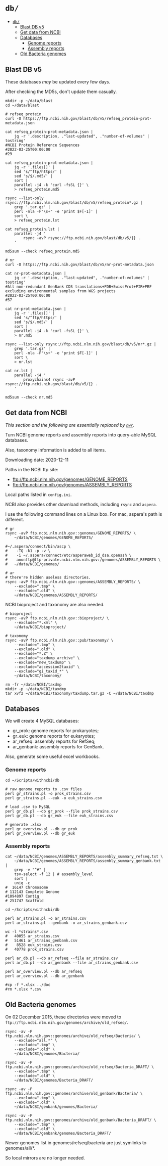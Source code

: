 # `db/`

- [`db/`](#db)
    * [Blast DB v5](#blast-db-v5)
    * [Get data from NCBI](#get-data-from-ncbi)
    * [Databases](#databases)
        + [Genome reports](#genome-reports)
        + [Assembly reports](#assembly-reports)
    * [Old Bacteria genomes](#old-bacteria-genomes)

## Blast DB v5

These databases *may* be updated every few days.

After checking the MD5s, don't update them casually.

```shell
mkdir -p ~/data/blast
cd ~/data/blast

# refseq_protein
curl -O https://ftp.ncbi.nih.gov/blast/db/v5/refseq_protein-prot-metadata.json

cat refseq_protein-prot-metadata.json |
    jq -r '.description, ."last-updated", ."number-of-volumes" | tostring'
#NCBI Protein Reference Sequences
#2022-03-25T00:00:00
#29

cat refseq_protein-prot-metadata.json |
    jq -r '.files[]' |
    sed 's/^ftp/https/' |
    sed 's/$/.md5/' |
    sort |
    parallel -j4 -k 'curl -fsSL {}' \
    > refseq_protein.md5

rsync --list-only rsync://ftp.ncbi.nlm.nih.gov/blast/db/v5/refseq_protein*.gz |
    grep '.tar.gz' |
    perl -nla -F"\s+" -e 'print $F[-1]' |
    sort \
    > refseq_protein.lst

cat refseq_protein.lst |
    parallel -j4 '
        rsync -avP rsync://ftp.ncbi.nih.gov/blast/db/v5/{} .
    '

md5sum --check refseq_protein.md5

# nr
curl -O https://ftp.ncbi.nih.gov/blast/db/v5/nr-prot-metadata.json

cat nr-prot-metadata.json |
    jq -r '.description, ."last-updated", ."number-of-volumes" | tostring'
#All non-redundant GenBank CDS translations+PDB+SwissProt+PIR+PRF excluding environmental samples from WGS projects
#2022-03-25T00:00:00
#57

cat nr-prot-metadata.json |
    jq -r '.files[]' |
    sed 's/^ftp/https/' |
    sed 's/$/.md5/' |
    sort |
    parallel -j4 -k 'curl -fsSL {}' \
    > nr.md5

rsync --list-only rsync://ftp.ncbi.nlm.nih.gov/blast/db/v5/nr*.gz |
    grep '.tar.gz' |
    perl -nla -F"\s+" -e 'print $F[-1]' |
    sort \
    > nr.lst

cat nr.lst |
    parallel -j4 '
        proxychains4 rsync -avP rsync://ftp.ncbi.nih.gov/blast/db/v5/{} .
    '

md5sum --check nr.md5

```

## Get data from NCBI

*This section and the following are essentially replaced by [`nwr`](https://github.com/wang-q/nwr).*

Turn NCBI genome reports and assembly reports into query-able MySQL databases.

Also, taxonomy information is added to all items.

Downloading date: 2020-12-11

Paths in the NCBI ftp site:

* <ftp://ftp.ncbi.nlm.nih.gov/genomes/GENOME_REPORTS>
* <ftp://ftp.ncbi.nlm.nih.gov/genomes/ASSEMBLY_REPORTS>

Local paths listed in `config.ini`.

NCBI also provides other download methods, including `rsync` and `aspera`.

I use the following command lines on a Linux box. For mac, aspera's path is different.

```shell script
# gr
rsync -avP ftp.ncbi.nlm.nih.gov::genomes/GENOME_REPORTS/ \
    ~/data/NCBI/genomes/GENOME_REPORTS/

#~/.aspera/connect/bin/ascp \
#    -TQ -k1 -p -v \
#    -i ~/.aspera/connect/etc/asperaweb_id_dsa.openssh \
#    anonftp@ftp-private.ncbi.nlm.nih.gov:/genomes/ASSEMBLY_REPORTS \
#   ~/data/NCBI/genomes/

# ar
# there're hidden useless directories.
rsync -avP ftp.ncbi.nlm.nih.gov::genomes/ASSEMBLY_REPORTS/ \
    --exclude=".tmp" \
    --exclude=".old" \
    ~/data/NCBI/genomes/ASSEMBLY_REPORTS/

```

NCBI bioproject and taxonomy are also needed.

```shell script
# bioproject
rsync -avP ftp.ncbi.nlm.nih.gov::bioproject/ \
    --exclude="*.xml" \
    ~/data/NCBI/bioproject/

# taxonomy
rsync -avP ftp.ncbi.nlm.nih.gov::pub/taxonomy/ \
    --exclude=".tmp" \
    --exclude=".old" \
    --exclude="*.Z" \
    --exclude="taxdump_archive" \
    --exclude="new_taxdump" \
    --exclude="accession2taxid" \
    --exclude="gi_taxid_*" \
    ~/data/NCBI/taxonomy/

rm -fr ~/data/NCBI/taxdmp
mkdir -p ~/data/NCBI/taxdmp
tar xvfz ~/data/NCBI/taxonomy/taxdump.tar.gz -C ~/data/NCBI/taxdmp

```

## Databases

We will create 4 MySQL databases:

* gr_prok: genome reports for prokaryotes;
* gr_euk: genome reports for eukaryotes;
* ar_refseq: assembly reports for RefSeq;
* ar_genbank: assembly reports for GenBank.

Also, generate some useful excel workbooks.

### Genome reports

```shell script
cd ~/Scripts/withncbi/db

# raw genome reports to .csv files
perl gr_strains.pl -o prok_strains.csv
perl gr_strains.pl --euk -o euk_strains.csv

# load .csv to MySQL
perl gr_db.pl --db gr_prok --file prok_strains.csv
perl gr_db.pl --db gr_euk --file euk_strains.csv

# generate .xlsx
perl gr_overview.pl --db gr_prok
perl gr_overview.pl --db gr_euk

```

### Assembly reports

```shell script
cat ~/data/NCBI/genomes/ASSEMBLY_REPORTS/assembly_summary_refseq.txt \
    ~/data/NCBI/genomes/ASSEMBLY_REPORTS/assembly_summary_genbank.txt |
    grep -v "^#" |
    tsv-select -f 12 | # assembly_level
    sort |
    uniq -c
#  16147 Chromosome
# 112143 Complete Genome
#1094897 Contig
# 251747 Scaffold

```

```shell script
cd ~/Scripts/withncbi/db

perl ar_strains.pl -o ar_strains.csv
perl ar_strains.pl --genbank -o ar_strains_genbank.csv

wc -l *strains*.csv
#   40055 ar_strains.csv
#   51461 ar_strains_genbank.csv
#    8528 euk_strains.csv
#   40778 prok_strains.csv

perl ar_db.pl --db ar_refseq --file ar_strains.csv
perl ar_db.pl --db ar_genbank --file ar_strains_genbank.csv

perl ar_overview.pl --db ar_refseq
perl ar_overview.pl --db ar_genbank

#cp -f *.xlsx ../doc
#rm *.xlsx *.csv

```

## Old Bacteria genomes

On 02 December 2015, these directories were moved to
`ftp://ftp.ncbi.nlm.nih.gov/genomes/archive/old_refseq/`.

```shell script
rsync -av -P ftp.ncbi.nlm.nih.gov::genomes/archive/old_refseq/Bacteria/ \
    --exclude="all.*" \
    --exclude=".tmp" \
    --exclude=".old" \
    ~/data/NCBI/genomes/Bacteria/

rsync -av -P ftp.ncbi.nlm.nih.gov::genomes/archive/old_refseq/Bacteria_DRAFT/ \
    --exclude=".tmp" \
    --exclude=".old" \
    ~/data/NCBI/genomes/Bacteria_DRAFT/

rsync -av -P ftp.ncbi.nlm.nih.gov::genomes/archive/old_genbank/Bacteria/ \
    --exclude=".tmp" \
    --exclude=".old" \
    ~/data/NCBI/genbank/genomes/Bacteria/

rsync -av -P ftp.ncbi.nlm.nih.gov::genomes/archive/old_genbank/Bacteria_DRAFT/ \
    --exclude=".tmp" \
    --exclude=".old" \
    ~/data/NCBI/genbank/genomes/Bacteria_DRAFT/

```

Newer genomes list in genomes/refseq/bacteria are just symlinks to genomes/all/*.

So local mirrors are no longer needed.
